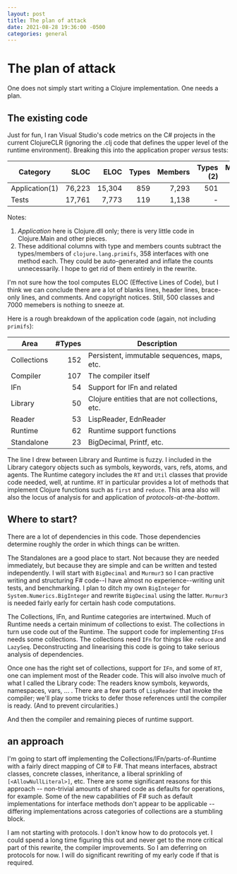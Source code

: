 ```yaml
---
layout: post
title: The plan of attack
date: 2021-08-28 19:36:00 -0500
categories: general
---
```


# The plan of attack

One does not simply start writing a Clojure implementation.  One needs a plan.

## The existing code

Just for fun, I ran Visual Studio's code metrics on the C# projects in the current ClojureCLR (ignoring the .clj code that defines the upper level of the runtime environment).  Breaking this into the application proper _versus_ tests:

| Category    		|   SLOC 	|   ELOC 	| Types 	| Members 	| Types (2)		| Members (2) 	|
|-------------		|-------:	|-------:	|------:	|--------:	|----------:	|------------:	|
| Application(1) 	| 76,223 	| 15,304 	|   859 	|   7,293 	|       501 	|       6,935 	|
| Tests       		| 17,761 	|  7,773 	|   119 	|   1,138 	|         - 	|           - 	|

Notes:

1.  _Application_ here is Clojure.dll only;  there is very little code in Clojure.Main and other pieces.
2.  These additional columns with type and members counts subtract the types/members of `clojure.lang.primifs`, 358 interfaces with one method each.  They could be auto-generated and inflate the counts unnecessarily. I hope to get rid of them entirely in the rewrite.

I'm not sure how the tool computes ELOC (Effective Lines of Code), but I think we can conclude there are a lot of blanks lines, header lines, brace-only lines, and comments.  And copyright notices. Still, 500 classes and 7000 memebers is nothing to sneeze at.

Here is a rough breakdown of the application code (again, not including `primifs`):

| Area 			| #Types	| Description										|
|------			| -------:	| ---------											|
| Collections	| 152		| Persistent, immutable sequences, maps, etc.		|	
| Compiler		| 107		| The compiler itself								|
| IFn			| 54		| Support for IFn and related						|
| Library		| 50		| Clojure entities that are not collections, etc.	|
| Reader		| 53		| LispReader, EdnReader								|
| Runtime		| 62		| Runtime support functions							|
| Standalone	| 23		| BigDecimal, Printf, etc.							|

The line I drew between Library and Runtime is fuzzy.  I included in the Library category objects such as symbols, keywords, vars, refs, atoms, and agents.  The Runtime category includes the `RT` and `Util` classes that provide code needed, well, at runtime.  `RT` in particular provides a lot of methods that implement Clojure functions such as `first` and `reduce`. This area also will also the locus of analysis for and application of _protocols-at-the-bottom_.

## Where to start?

There are a lot of dependencies in this code.  Those dependencies determine roughly the order in which things can be written.

The Standalones are a good place to start.  Not because they are needed immediately, but because they are simple and can be written and tested independently.  I will start with `BigDecimal` and `Murmur3` so I can practive writing and structuring F# code--I have almost no experience--writing unit tests, and benchmarking.  I plan to ditch my own `BigInteger` for `System.Numerics.BigInteger` and rewrite `BigDecimal` using the latter.  `Murmur3` is needed fairly early for certain hash code computations. 

The Collections, IFn, and Runtime categories are intertwined.   Much of Runtime needs a certain minimum of collections to exist.  The collections in turn use code out of the Runtime.  The support code for implementing `IFn`s needs some collections.  The collections need `IFn` for things like `reduce` and `LazySeq`.   Deconstructing and linearising this code is going to take serious analysis of dependencies.  

Once one has the right set of collections, support for `IFn`, and some of `RT`, one can implement most of the Reader code. This will also involve much of what I called the Library code:  The readers know symbols, keywords, namespaces, vars, ... . There are a few parts of  `LispReader` that invoke the compiler; we'll play some tricks to defer those references until the compiler is ready. (And to prevent circularities.)

And then the compiler and remaining pieces of runtime support.

## an approach

I'm going to start off implementing the Collections/IFn/parts-of-Runtime with a fairly direct mapping of C# to F#.  That means interfaces, abstract classes, concrete classes, inheritance, a liberal sprinkling of `[<AllowNullLiteral>]`, etc.  There are some significant reasons for this approach -- non-trivial amounts of shared code as defaults for operations, for example.  Some of the new capabilities of F# such as default implementations for interface methods don't appear to be applicable -- differing implementations across categories of collections are a stumbling block.

I am not starting with protocols.  I don't know how to do protocols yet.  I could spend a long time figuring this out and never get to the more critical part of this rewrite, the compiler improvements.  So I am deferring on protocols for now.   I will do significant rewriting of my early code if that is required.